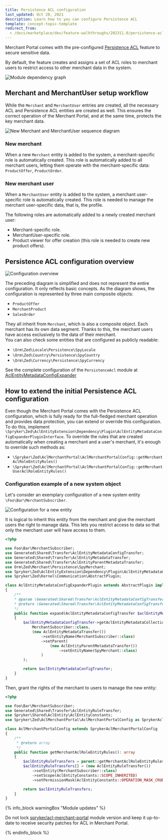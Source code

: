 ```yaml
---
title: Persistence ACL configuration
last_updated: Oct 20, 2021
description: Learn how to you can configure Persistence ACL
template: concept-topic-template
redirect_from:
  - /docs/marketplace/dev/feature-walkthroughs/202311.0/persistence-acl-feature-walkthrough/persistence-acl-feature-configuration.html
---
```


Merchant Portal comes with the pre-configured [Persistence ACL](/docs/pbc/all/user-management/{{page.version}}/marketplace/persistence-acl-feature-overview/persistence-acl-feature-overview.html) feature to secure sensitive data.

By default, the feature creates and assigns a set of ACL roles to merchant users to restrict access to other merchant data in the system.

![Module dependency graph](https://confluence-connect.gliffy.net/embed/image/15952dbf-4cef-49ee-b7fa-117d39c1c525.png?utm_medium=live&utm_source=custom)

## Merchant and MerchantUser setup workflow
While the `Merchant` and `MerchantUser` entries are created, all the necessary ACL and Persistence ACL entities are created as well.
This ensures the correct operation of the Merchant Portal, and at the same time, protects the key merchant data.

![New Merchant and MerchantUser sequence diagram](https://confluence-connect.gliffy.net/embed/image/54b0907f-b289-42ab-9b5c-1566959896b0.png?utm_medium=live&utm_source=custom)

### New merchant
When a new `Merchant` entity is added to the system, a merchant-specific role is automatically created.
This role is automatically added to all merchant users, letting them operate with the merchant-specific data: `ProductOffer`, `ProductOrder`.

### New merchant user
When a `MerchantUser` entity is added to the system, a merchant user-specific role is automatically created.
This role is needed to manage the merchant user-specific data, that is, the profile.

The following roles are automatically added to a newly created merchant user:
- Merchant-specific role.
- MerchantUser-specific role.
- Product viewer for offer creation (this role is needed to create new product offers).

## Persistence ACL configuration overview
![Configuration overview](https://confluence-connect.gliffy.net/embed/image/97d83074-7b22-4ef0-9d6f-92fdb1ac1b01.png?utm_medium=live&utm_source=custom)

The preceding diagram is simplified and does not represent the entire configuration. It only reflects basic concepts.
As the diagram shows, the configuration is represented by three main composite objects:
- `ProductOffer`
- `MerchantProduct`
- `SalesOrder`

They all inherit from `Merchant`, which is also a composite object.
Each merchant has its own data segment. Thanks to this, the merchant users have access exclusively to the data of their merchant.  
You can also check some entities that are configured as publicly readable:
- `\Orm\Zed\Locale\Persistence\SpyLocale`
- `\Orm\Zed\Country\Persistence\SpyCountry`
- `\Orm\Zed\Currency\Persistence\SpyCurrency`

See the complete configuration of the `PersistenceAcl` module at [AclEntityMetadataConfigExpander](https://github.com/spryker/acl-merchant-portal/blob/master/src/Spryker/Zed/AclMerchantPortal/Business/Expander/AclEntity/AclEntityMetadataConfigExpander.php)

## How to extend the initial Persistence ACL configuration
Even though the Merchant Portal comes with the Persistence ACL configuration, which is fully ready for the full-fledged merchant operation and provides data protection, you can extend or override this configuration. To do this, implement `\Spryker\Zed\AclEntityExtension\Dependency\Plugin\AclEntityMetadataConfigExpanderPluginInterface`.
To override the rules that are created automatically when creating a merchant and a user's merchant, it's enough to override such methods as:
- `\Spryker\Zed\AclMerchantPortal\AclMerchantPortalConfig::getMerchantAclRoleEntityRules()`
- `\Spryker\Zed\AclMerchantPortal\AclMerchantPortalConfig::getMerchantUserAclRoleEntityRules()`

### Configuration example of a new system object
Let's consider an exemplary configuration of a new system entity `\Foo\Bar\MerchantSubscriber`.

![Configuration for a new entity](https://confluence-connect.gliffy.net/embed/image/dd5b7b6e-2f65-47d8-a641-c52824b0f209.png?utm_medium=live&utm_source=custom)

It is logical to inherit this entity from the merchant and give the merchant users the right to manage data.
This lets you restrict access to data so that only the merchant user will have access to them.

```php
<?php

use Foo\Bar\MerchantSubscriber;
use Generated\Shared\Transfer\AclEntityMetadataConfigTransfer;
use Generated\Shared\Transfer\AclEntityMetadataTransfer;
use Generated\Shared\Transfer\AclEntityParentMetadataTransfer;
use Orm\Zed\Merchant\Persistence\SpyMerchant;
use Spryker\Zed\AclEntityExtension\Dependency\Plugin\AclEntityMetadataConfigExpanderPluginInterface;
use Spryker\Zed\Kernel\Communication\AbstractPlugin;

class AclEntityMetadataConfigExpanderPlugin extends AbstractPlugin implements AclEntityMetadataConfigExpanderPluginInterface
{
    /**
    * @param \Generated\Shared\Transfer\AclEntityMetadataConfigTransfer $aclEntityMetadataConfigTransfer
    * @return \Generated\Shared\Transfer\AclEntityMetadataConfigTransfer
    */
    public function expand(AclEntityMetadataConfigTransfer $aclEntityMetadataConfigTransfer): AclEntityMetadataConfigTransfer
    {
        $aclEntityMetadataConfigTransfer->getAclEntityMetadataCollectionOrFail()->addAclEntityMetadata(
            MerchantSubscriber::class,
            (new AclEntityMetadataTransfer())
                ->setEntityName(MerchantSubscriber::class)
                ->setParent(
                    (new AclEntityParentMetadataTransfer())
                        ->setEntityName(SpyMerchant::class)
                )
        );

        return $aclEntityMetadataConfigTransfer;
    }
}
```

Then, grant the rights of the merchant to users to manage the new entity:

```php
<?php

use Foo\Bar\MerchantSubscriber;
use Generated\Shared\Transfer\AclEntityRuleTransfer;
use Spryker\Shared\AclEntity\AclEntityConstants;
use Spryker\Zed\AclMerchantPortal\AclMerchantPortalConfig as SprykerAclMerchantPortalConfig;

class AclMerchantPortalConfig extends SprykerAclMerchantPortalConfig
{
    /**
     * @return array
     */
    public function getMerchantAclRoleEntityRules(): array
    {
        $aclEntityRuleTransfers = parent::getMerchantAclRoleEntityRules();
        $aclEntityRuleTransfers[] = (new AclEntityRuleTransfer())
            ->setEntity(MerchantSubscriber::class)
            ->setScope(AclEntityConstants::SCOPE_INHERITED)
            ->setPermissionMask(AclEntityConstants::OPERATION_MASK_CRUD);

        return $aclEntityRuleTransfers;
    }
}
```

{% info_block warningBox "Module updates" %}

Do not lock [spryker/acl-merchant-portal](https://github.com/spryker/acl-merchant-portal) module version and keep it up-to-date to receive security patches for ACL in Merchant Portal.

{% endinfo_block %}
